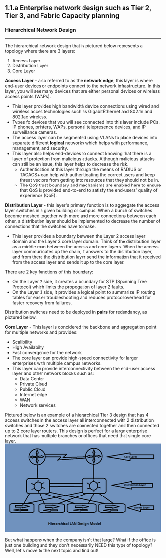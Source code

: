 ## 1.1.a Enterprise network design such as Tier 2, Tier 3, and Fabric Capacity planning

### Hierarchical Network Design
--------------------------------
The hierarchical network design that is pictured below represents a topology where there are 3 layers:

1. Access Layer
1. Distribution Layer
1. Core Layer


**Access Layer** - also referred to as the **network edge**, this layer is where end-user devices or endpoints connect to the network infrastructure.  In this layer, you will see many devices that are either personal devices or wireless access points (WAPs).  
  * This layer provides high bandwidth device connections using wired and wireless acces technologies such as GigabitEthernet and 802.1n and 802.1ac wireless.
  * Types fo devices that you will see connected into this layer include PCs, IP phones, printers, WAPs, personal telepresence devices, and IP surveillance cameras.
  * The access layer can be segmented using VLANs to place devices into separate different **logical** networks which helps with performance, management, and security.
  * This layer also helps end-devices to connect knowing that there is a layer of protection from malicious attacks.  Although malicious attacks can still be an issue, this layer helps to decrease the risk.
    * Authentication at this layer through the means of RADIUS or TACACS+ can help with authenticating the correct users and keep threat vectors from getting into resources that they should not be in.
    * The QoS trust boundary and mechanisms are enabled here to ensure that QoS is provided end-to-end to satisfy the end-users' quality of experience (QoE).

**Distribution Layer** - this layer's primary function is to aggregate the access layer switches in a given building or campus.  When a bunch of switches become meshed together with more and more connections between each other, a distribution layer should be implemented to decrease the number of connections that the switches have to make.
  * This layer provides a boundary between the Layer 2 access layer domain and the Layer 3 core layer domain.  Think of the distribution layer as a middle man between the access and core layers.  When the access layer communicates up the chain, it answers to the distribution layer, and from there the distribution layer send the information that it received from the access layer and sends it up to the core layer.

There are 2 key functions of this boundary:
  * On the Layer 2 side, it creates a boundary for STP (Spanning Tree Protocol) which limits the propogation of layer 2 faults.
  * On the Layer 3 side, it provides a logical point to summarize IP routing tables for easier troubleshooting and reduces protocol overhead for faster recovery from failures.

Distribution switches need to be deployed in **pairs** for redundancy, as pictured below.

**Core Layer** - This layer is concidered the backbone and aggregation point for multiple networks and provides:
  * Scalibility
  * High Availabilty
  * Fast convergence for the network
  * The core layer can provide high-speed connectivity for larger enterprises with multiple campus networks.
  * This layer can provide interconnectivity between the end-user access layer and other network blocks such as:
    * Data Center
    * Private Cloud
    * Public Cloud
    * Internet edge
    * WAN
    * Network services

Pictured below is an example of a hierarchical Tier 3 design that has 4 access switches in the access layer all interconnected with 2 distribution switches and those 2 switches are connected together and then connected up to 2 core layer routers.  This design is perfect for a large enterprise network that has multiple branches or offices that need that single core layer.
![Hierarchical LAN Design Model](Hierarchical_LAN_Design_Model.png)

But what happens when the company isn't that large?  What if the office is just one building and they don't necessarily NEED this type of topology?  Well, let's move to the next topic and find out!
